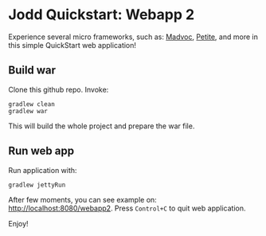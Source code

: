 
Jodd Quickstart: Webapp 2
=========================

Experience several micro frameworks, such as:
[Madvoc](http://jodd.org/doc/madvoc/index.html),
[Petite](http://jodd.org/doc/petite/index.html),
and more in this simple QuickStart web application!

## Build war

Clone this github repo. Invoke:

	gradlew clean
	gradlew war

This will build the whole project and prepare the war file.


## Run web app

Run application with:

	gradlew jettyRun

After few moments, you can see example on: [http://localhost:8080/webapp2](http://localhost:8080/webapp2).
Press `Control+C` to quit web application.

Enjoy!